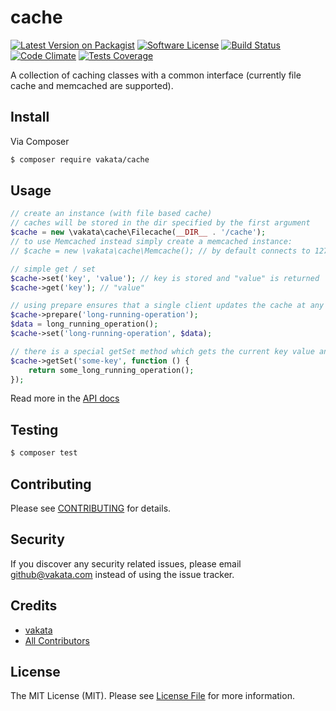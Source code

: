 # cache

[![Latest Version on Packagist][ico-version]][link-packagist]
[![Software License][ico-license]](LICENSE.md)
[![Build Status][ico-travis]][link-travis]
[![Code Climate][ico-cc]][link-cc]
[![Tests Coverage][ico-cc-coverage]][link-cc]

A collection of caching classes with a common interface (currently file cache and memcached are supported).

## Install

Via Composer

``` bash
$ composer require vakata/cache
```

## Usage

``` php
// create an instance (with file based cache)
// caches will be stored in the dir specified by the first argument
$cache = new \vakata\cache\Filecache(__DIR__ . '/cache'); 
// to use Memcached instead simply create a memcached instance:
// $cache = new \vakata\cache\Memcache(); // by default connects to 127.0.0.1

// simple get / set
$cache->set('key', 'value'); // key is stored and "value" is returned
$cache->get('key'); // "value"

// using prepare ensures that a single client updates the cache at any given moment
$cache->prepare('long-running-operation');
$data = long_running_operation();
$cache->set('long-running-operation', $data);

// there is a special getSet method which gets the current key value and if it does not exist - invokes a callable, stores the result and returns it:
$cache->getSet('some-key', function () {
    return some_long_running_operation();
});
```

Read more in the [API docs](docs/README.md)

## Testing

``` bash
$ composer test
```


## Contributing

Please see [CONTRIBUTING](CONTRIBUTING.md) for details.

## Security

If you discover any security related issues, please email github@vakata.com instead of using the issue tracker.

## Credits

- [vakata][link-author]
- [All Contributors][link-contributors]

## License

The MIT License (MIT). Please see [License File](LICENSE.md) for more information.

[ico-version]: https://img.shields.io/packagist/v/vakata/cache.svg?style=flat-square
[ico-license]: https://img.shields.io/badge/license-MIT-brightgreen.svg?style=flat-square
[ico-travis]: https://img.shields.io/travis/vakata/cache/master.svg?style=flat-square
[ico-scrutinizer]: https://img.shields.io/scrutinizer/coverage/g/vakata/cache.svg?style=flat-square
[ico-code-quality]: https://img.shields.io/scrutinizer/g/vakata/cache.svg?style=flat-square
[ico-downloads]: https://img.shields.io/packagist/dt/vakata/cache.svg?style=flat-square
[ico-cc]: https://img.shields.io/codeclimate/github/vakata/cache.svg?style=flat-square
[ico-cc-coverage]: https://img.shields.io/codeclimate/coverage/github/vakata/cache.svg?style=flat-square

[link-packagist]: https://packagist.org/packages/vakata/cache
[link-travis]: https://travis-ci.org/vakata/cache
[link-scrutinizer]: https://scrutinizer-ci.com/g/vakata/cache/code-structure
[link-code-quality]: https://scrutinizer-ci.com/g/vakata/cache
[link-downloads]: https://packagist.org/packages/vakata/cache
[link-author]: https://github.com/vakata
[link-contributors]: ../../contributors
[link-cc]: https://codeclimate.com/github/vakata/cache

